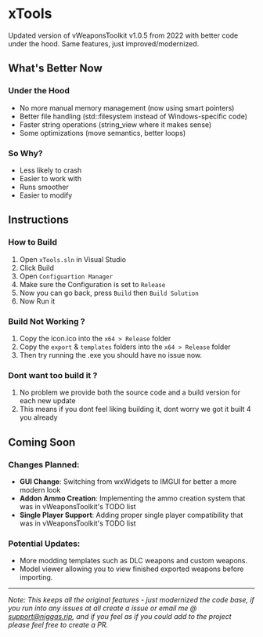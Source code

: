 # xTools

Updated version of vWeaponsToolkit v1.0.5 from 2022 with better code under the hood. Same features, just improved/modernized.

## What's Better Now

### Under the Hood
- No more manual memory management (now using smart pointers)
- Better file handling (std::filesystem instead of Windows-specific code)
- Faster string operations (string_view where it makes sense)
- Some optimizations (move semantics, better loops)

### So Why?
- Less likely to crash
- Easier to work with
- Runs smoother
- Easier to modify

## Instructions

### How to Build
1. Open `xTools.sln` in Visual Studio
2. Click Build
3. Open `Configuartion Manager`
4. Make sure the Configuration is set to `Release`
5. Now you can go back, press `Build` then `Build Solution`
6. Now Run it

### Build Not Working ?
1. Copy the icon.ico into the `x64 > Release` folder
2. Copy the `export` & `templates` folders into the `x64 > Release` folder
3. Then try running the .exe you should have no issue now.

### Dont want too build it ?
1. No problem we provide both the source code and a build version for each new update
2. This means if you dont feel liking building it, dont worry we got it built 4 you already

## Coming Soon

### Changes Planned:
- **GUI Change**: Switching from wxWidgets to IMGUI for better a more modern look
- **Addon Ammo Creation**: Implementing the ammo creation system that was in vWeaponsToolkit's TODO list
- **Single Player Support**: Adding proper single player compatibility that was in vWeaponsToolkit's TODO list

### Potential Updates:
- More modding templates such as DLC weapons and custom weapons.
- Model viewer allowing you to view finished exported weapons before importing.

---

*Note: This keeps all the original features - just modernized the code base, if you run into any issues at all create a issue or email me @ support@niggas.rip, and if you feel as if you could add to the project please feel free to create a PR.*
